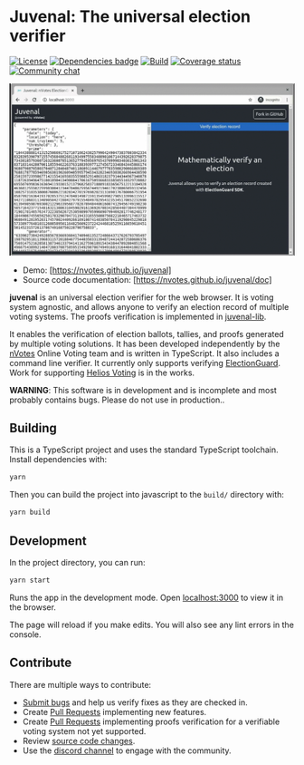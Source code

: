 # Juvenal: The universal election verifier

[![License](https://img.shields.io/github/license/nVotes/juvenal)](License)
[![Dependencies badge](https://david-dm.org/nVotes/juvenal.svg)](https://david-dm.org/nVotes/juvenal)
[![Build](https://github.com/nVotes/juvenal/workflows/build/badge.svg?branch=master)](https://github.com/nVotes/juvenal/actions?query=workflow%3Abuild)
[![Coverage status](https://img.shields.io/codecov/c/github/nVotes/juvenal)](https://codecov.io/gh/nVotes/juvenal/)
[![Community chat](https://img.shields.io/discord/651538033291690014)](https://discord.gg/dfdnFWJ)

![Juvenal: The universal election verifier screenshot gif](images/screenshot.gif)

- Demo: [https://nvotes.github.io/juvenal]
- Source code documentation: [https://nvotes.github.io/juvenal/doc]

**juvenal** is an universal election verifier for the web browser. It is voting system agnostic, and allows anyone to verify an election record  of multiple voting systems. The proofs verification is implemented in [juvenal-lib].

It enables the verification of election ballots, tallies, and proofs generated by multiple voting solutions. It has been developed independently by the [nVotes] Online Voting team and is written in TypeScript. It also includes a command line verifier. It currently only supports verifying [ElectionGuard]. Work for supporting [Helios Voting] is in the works.

**WARNING**: This software is in development and is incomplete and most probably
contains bugs. Please do not use in production..

## Building

This is a TypeScript project and uses the standard TypeScript toolchain.
Install dependencies with:

```bash
yarn
```

Then you can build the project into javascript to the `build/` directory with:

```bash
yarn build
```

## Development

In the project directory, you can run:

```bash
yarn start
```
 
Runs the app in the development mode. Open [localhost:3000] to view it in the 
browser.
 
The page will reload if you make edits. You will also see any lint errors in 
the console.

## Contribute

There are multiple ways to contribute:

- [Submit bugs] and help us verify fixes as they are checked in.
- Create [Pull Requests] implementing new features.
- Create [Pull Requests] implementing proofs verification for a verifiable voting system not yet supported.
- Review [source code changes].
- Use the [discord channel] to engage with the community.

[juvenal-lib]: https://github.com/nVotes/juvenal-lib
[nVotes]: https://nvotes.com
[ElectionGuard]: https://github.com/microsoft/electionguard
[localhost:3000]: http://localhost:3000
[https://nvotes.github.io/juvenal/doc]: https://nvotes.github.io/juvenal/doc/
[https://nvotes.github.io/juvenal]: https://nvotes.github.io/juvenal/
[discord channel]: https://discord.gg/dfdnFWJ
[Pull Requests]: https://github.com/nVotes/juvenal/pulls
[source code changes]: https://github.com/nVotesOrg/juvenal/pulls
[submit bugs]: https://github.com/nVotes/juvenal/issues
[Helios Voting]: https://heliosvoting.org/
